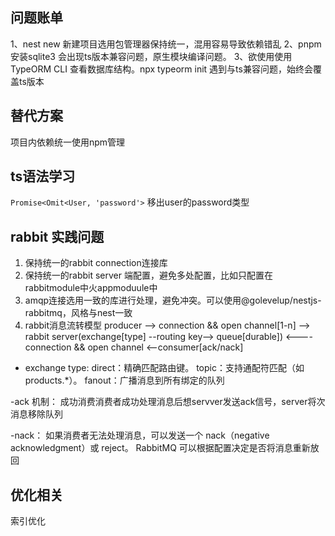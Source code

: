 ## 问题账单
1、nest new 新建项目选用包管理器保持统一，混用容易导致依赖错乱
2、pnpm  安装sqlite3 会出现ts版本兼容问题，原生模块编译问题。
3、欲使用使用 TypeORM CLI 查看数据库结构。npx typeorm init 遇到与ts兼容问题，始终会覆盖ts版本

## 替代方案
项目内依赖统一使用npm管理



## ts语法学习
```Promise<Omit<User, 'password'>```
移出user的password类型

## rabbit 实践问题
1. 保持统一的rabbit connection连接库
2. 保持统一的rabbit server 端配置，避免多处配置，比如只配置在rabbitmodule中火appmoduule中
3. amqp连接选用一致的库进行处理，避免冲突。可以使用@golevelup/nestjs-rabbitmq，风格与nest一致
3. rabbit消息流转模型
producer --> connection && open channel[1-n] --> rabbit server(exchange[type] --routing key--> queue[durable]) <----connection && open channel <--consumer[ack/nack]
- exchange type:
direct：精确匹配路由键。
topic：支持通配符匹配（如 products.*）。
fanout：广播消息到所有绑定的队列

-ack 机制：
成功消费消费者成功处理消息后想servver发送ack信号，server将次消息移除队列

-nack：
如果消费者无法处理消息，可以发送一个 nack（negative acknowledgment）或 reject。
RabbitMQ 可以根据配置决定是否将消息重新放回



## 优化相关

索引优化